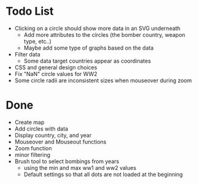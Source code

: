 # Todo List

* Clicking on a circle should show more data in an SVG underneath
  * Add more attributes to the circles (the bomber country, weapon type, etc..)
  * Maybe add some type of graphs based on the data
* Filter data
  * Some data target countries appear as coordinates
* CSS and general design choices
* Fix "NaN" circle values for WW2
* Some circle radii are inconsistent sizes when mouseover during zoom




# Done

* Create map
* Add circles with data
* Display country, city, and year
* Mouseover and Mouseout functions
* Zoom function
* minor filtering
* Brush tool to select bombings from years
  * using the min and max ww1 and ww2 values
  * Default settings so that all dots are not loaded at the beginning
